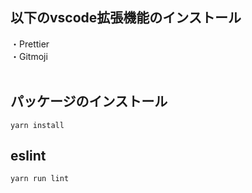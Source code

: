 ## 以下のvscode拡張機能のインストール
・Prettier<br>
・Gitmoji<br>
<br>

## パッケージのインストール
```
yarn install
```

## eslint
```
yarn run lint
```